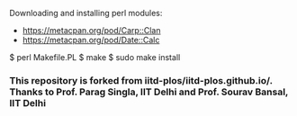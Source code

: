 Downloading and installing perl modules:

- https://metacpan.org/pod/Carp::Clan
- https://metacpan.org/pod/Date::Calc

$ perl Makefile.PL
$ make
$ sudo make install

### This repository is forked from iitd-plos/iitd-plos.github.io/. Thanks to Prof. Parag Singla, IIT Delhi and Prof. Sourav Bansal, IIT Delhi
